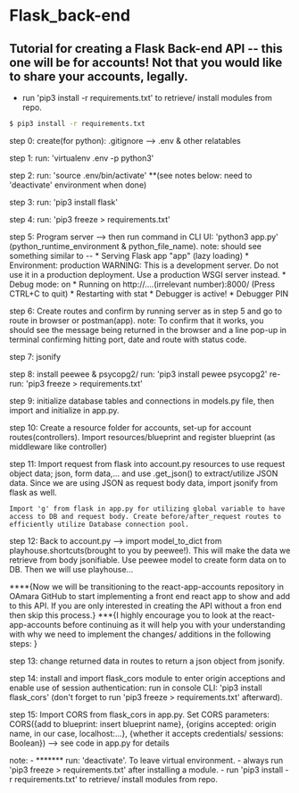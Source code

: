 # Flask_back-end

## Tutorial for creating a Flask Back-end API -- this one will be for accounts! Not that you would like to share your accounts, legally.

-	run 'pip3 install -r requirements.txt' to retrieve/ install modules from repo.

```bash
$ pip3 install -r requirements.txt
```

step 0: 
	create(for python): .gitignore --> .env & other relatables

step 1: 
	run: 'virtualenv .env -p python3'

step 2: 
	run: 'source .env/bin/activate' **(see notes below: need to 'deactivate' environment when done)

step 3: 
	run: 'pip3 install flask'

step 4: 
	run: 'pip3 freeze > requirements.txt'

step 5: 
	Program server --> then run command in CLI UI: 'python3 app.py' (python_runtime_environment & python_file_name).
	note: should see something similar to --
		 * Serving Flask app "app" (lazy loading)
		 * Environment: production
		   WARNING: This is a development server. Do not use it in a production deployment.
		   Use a production WSGI server instead.
		 * Debug mode: on
		 * Running on http://....(irrelevant number):8000/ (Press CTRL+C to quit)
		 * Restarting with stat
		 * Debugger is active!
		 * Debugger PIN
	 
step 6: 
	Create routes and confirm by running server as in step 5 and go to route in browser or postman(app).
note: To confirm that it works, you should see the message being returned in the browser and a line pop-up in terminal confirming hitting port, date and route with status code.

step 7: 
	jsonify

step 8: 
	install peewee & psycopg2/ run: 'pip3 install pewee psycopg2' re-run: 'pip3 freeze > requirements.txt'

step 9: 
	initialize database tables and connections in models.py file, then import and initialize in app.py.

step 10: 
	Create a resource folder for accounts, set-up for account routes(controllers). Import resources/blueprint and register blueprint (as middleware like controller)

step 11: 
	Import request from flask into account.py resources to use request object data; json, form data,... and use .get_json() to extract/utilize JSON data. Since we are using JSON as request body data, import jsonify from flask as well.

	Import 'g' from flask in app.py for utilizing global variable to have access to DB and request body. Create before/after_request routes to efficiently utilize Database connection pool.


step 12: 
	Back to account.py --> import model_to_dict from playhouse.shortcuts(brought to you by peewee!). This will make the data we retrieve from body jsonifiable. Use peewee model to create form data on to DB. Then we will use playhouse...

****{Now we will be transitioning to the react-app-accounts repository in OAmara GitHub to start implementing a front end react app to show and add to this API. If you are only interested in creating the API without a fron end then skip this process.}
***{I highly encourage you to look at the react-app-accounts before continuing as it will help you with your understanding with why we need to implement the changes/ additions in the following steps: }

step 13:
	change returned data in routes to return a json object from jsonify.

step 14:
	install and import flask_cors module to enter origin acceptions and enable use of session authentication:
	run in console CLI: 'pip3 install flask_cors' (don't forget to run 'pip3 freeze > requirements.txt' afterward).

step 15:
	Import CORS from flask_cors in app.py.
	Set CORS parameters: CORS({add to blueprint: insert blueprint name}, {origins accepted: origin name, in our case, localhost:...}, {whether it accepts credentials/ sessions: Boolean}) --> see code in app.py for details



note: - ******* run: 'deactivate'. To leave virtual environment. - always run 'pip3 freeze > requirements.txt' after installing a module. - run 'pip3 install -r requirements.txt' to retrieve/ install modules from repo.

